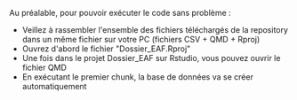 Au préalable, pour pouvoir exécuter le code sans problème : 
- Veillez à rassembler l'ensemble des fichiers téléchargés de la repository dans un même fichier sur votre PC (fichiers CSV + QMD + Rproj)
- Ouvrez d'abord le fichier "Dossier_EAF.Rproj"
- Une fois dans le projet Dossier_EAF sur Rstudio, vous pouvez ouvrir le fichier QMD
- En exécutant le premier chunk, la base de données va se créer automatiquement
